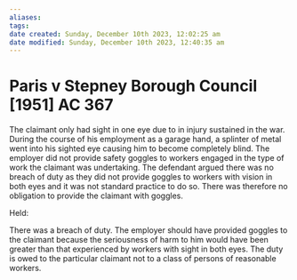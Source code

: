 ```yaml
---
aliases: 
tags: 
date created: Sunday, December 10th 2023, 12:02:25 am
date modified: Sunday, December 10th 2023, 12:40:35 am
---
```


# Paris v Stepney Borough Council [1951] AC 367

The claimant only had sight in one eye due to in injury sustained in the war. During the course of his employment as a garage hand, a splinter of metal went into his sighted eye causing him to become completely blind. The employer did not provide safety goggles to workers engaged in the type of work the claimant was undertaking. The defendant argued there was no breach of duty as they did not provide goggles to workers with vision in both eyes and it was not standard practice to do so. There was therefore no obligation to provide the claimant with goggles.  

  

Held:  

  

There was a breach of duty. The employer should have provided goggles to the claimant because the seriousness of harm to him would have been greater than that experienced by workers with sight in both eyes. The duty is owed to the particular claimant not to a class of persons of reasonable workers.
